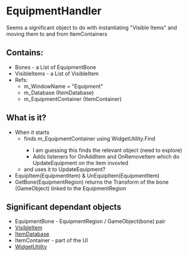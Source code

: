 # EquipmentHandler

Seems a significant object to do with instantiating "Visible Items"
and moving them to and from ItemContainers

## Contains:
* Bones - a List of EquipmentBone
* VisibleItems - a List of VisibleItem
* Refs:
  * m_WindowName = "Equipment"
  * m_Database (ItemDatabase)
  * m_EquipmentContainer (ItemContainer)

## What is it?
* When it starts
  * finds m_EquipmentContainer using WidgetUtility.Find<ItemContainer>
    * I am guessing this finds the relevant object (need to explore)
    * Adds listeners for OnAddItem and OnRemoveItem which do UpdateEquipment on the item invovled
  * and uses it to UpdateEquipment?
* EquipItem(EquipmentItem) & UnEquipItem(EquipmentItem)
* GetBone(EquipmentRegion) returns the Transform of the bone (GameObject) linked to the EquipmentRegion

## Significant dependant objects
* EquipmentBone - EquipmentRegion / GameObject(bone) pair
* [VisibleItem](VisibleItem.md)
* [ItemDatabase](ItemDatabase.md)
* ItemContainer - part of the UI
* [WidgetUtility](WidgetUtility.md)
